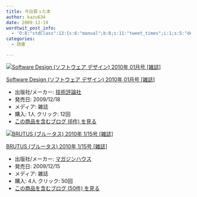 ```yaml
---
title: 今日買った本
author: kazu634
date: 2009-12-19
wordtwit_post_info:
  - 'O:8:"stdClass":13:{s:6:"manual";b:0;s:11:"tweet_times";i:1;s:5:"delay";i:0;s:7:"enabled";i:1;s:10:"separation";s:2:"60";s:7:"version";s:3:"3.7";s:14:"tweet_template";b:0;s:6:"status";i:2;s:6:"result";a:0:{}s:13:"tweet_counter";i:2;s:13:"tweet_log_ids";a:1:{i:0;i:4989;}s:9:"hash_tags";a:0:{}s:8:"accounts";a:1:{i:0;s:7:"kazu634";}}'
categories:
  - 読書

---
```

<div class="section">
<div class="hatena-asin-detail">
<a href="http://www.amazon.co.jp/dp/B002YJ005U/?tag=hatena_st1-22&ascsubtag=d-7ibv" onclick="__gaTracker('send', 'event', 'outbound-article', 'http://www.amazon.co.jp/dp/B002YJ005U/?tag=hatena_st1-22&ascsubtag=d-7ibv', '');"><img src="https://images-na.ssl-images-amazon.com/images/I/51tygaEdlqL._SL160_.jpg" class="hatena-asin-detail-image" alt="Software Design (ソフトウェア デザイン) 2010年 01月号 [雑誌]" title="Software Design (ソフトウェア デザイン) 2010年 01月号 [雑誌]" /></a></p> 
    
<div class="hatena-asin-detail-info">
<p class="hatena-asin-detail-title">
<a href="http://www.amazon.co.jp/dp/B002YJ005U/?tag=hatena_st1-22&ascsubtag=d-7ibv" onclick="__gaTracker('send', 'event', 'outbound-article', 'http://www.amazon.co.jp/dp/B002YJ005U/?tag=hatena_st1-22&ascsubtag=d-7ibv', 'Software Design (ソフトウェア デザイン) 2010年 01月号 [雑誌]');">Software Design (ソフトウェア デザイン) 2010年 01月号 [雑誌]</a>
</p>
      
<ul>
<li>
<span class="hatena-asin-detail-label">出版社/メーカー:</span> <a href="http://d.hatena.ne.jp/keyword/%B5%BB%BD%D1%C9%BE%CF%C0%BC%D2" onclick="__gaTracker('send', 'event', 'outbound-article', 'http://d.hatena.ne.jp/keyword/%B5%BB%BD%D1%C9%BE%CF%C0%BC%D2', '技術評論社');" class="keyword">技術評論社</a>
</li>
<li>
<span class="hatena-asin-detail-label">発売日:</span> 2009/12/18
</li>
<li>
<span class="hatena-asin-detail-label">メディア:</span> 雑誌
</li>
<li>
<span class="hatena-asin-detail-label">購入</span>: 1人 <span class="hatena-asin-detail-label">クリック</span>: 12回
</li>
<li>
<a href="http://d.hatena.ne.jp/asin/B002YJ005U" onclick="__gaTracker('send', 'event', 'outbound-article', 'http://d.hatena.ne.jp/asin/B002YJ005U', 'この商品を含むブログ (6件) を見る');" target="_blank">この商品を含むブログ (6件) を見る</a>
</li>
</ul>
</div>
    
<div class="hatena-asin-detail-foot">
</div>
</div>
  
<div class="hatena-asin-detail">
<a href="http://www.amazon.co.jp/dp/B002Z8WC74/?tag=hatena_st1-22&ascsubtag=d-7ibv" onclick="__gaTracker('send', 'event', 'outbound-article', 'http://www.amazon.co.jp/dp/B002Z8WC74/?tag=hatena_st1-22&ascsubtag=d-7ibv', '');"><img src="https://images-na.ssl-images-amazon.com/images/I/51PdLSobPEL._SL160_.jpg" class="hatena-asin-detail-image" alt="BRUTUS (ブルータス) 2010年 1/15号 [雑誌]" title="BRUTUS (ブルータス) 2010年 1/15号 [雑誌]" /></a></p> 
    
<div class="hatena-asin-detail-info">
<p class="hatena-asin-detail-title">
<a href="http://www.amazon.co.jp/dp/B002Z8WC74/?tag=hatena_st1-22&ascsubtag=d-7ibv" onclick="__gaTracker('send', 'event', 'outbound-article', 'http://www.amazon.co.jp/dp/B002Z8WC74/?tag=hatena_st1-22&ascsubtag=d-7ibv', 'BRUTUS (ブルータス) 2010年 1/15号 [雑誌]');">BRUTUS (ブルータス) 2010年 1/15号 [雑誌]</a>
</p>
      
<ul>
<li>
<span class="hatena-asin-detail-label">出版社/メーカー:</span> <a href="http://d.hatena.ne.jp/keyword/%A5%DE%A5%AC%A5%B8%A5%F3%A5%CF%A5%A6%A5%B9" onclick="__gaTracker('send', 'event', 'outbound-article', 'http://d.hatena.ne.jp/keyword/%A5%DE%A5%AC%A5%B8%A5%F3%A5%CF%A5%A6%A5%B9', 'マガジンハウス');" class="keyword">マガジンハウス</a>
</li>
<li>
<span class="hatena-asin-detail-label">発売日:</span> 2009/12/15
</li>
<li>
<span class="hatena-asin-detail-label">メディア:</span> 雑誌
</li>
<li>
<span class="hatena-asin-detail-label">購入</span>: 4人 <span class="hatena-asin-detail-label">クリック</span>: 50回
</li>
<li>
<a href="http://d.hatena.ne.jp/asin/B002Z8WC74" onclick="__gaTracker('send', 'event', 'outbound-article', 'http://d.hatena.ne.jp/asin/B002Z8WC74', 'この商品を含むブログ (50件) を見る');" target="_blank">この商品を含むブログ (50件) を見る</a>
</li>
</ul>
</div>
    
<div class="hatena-asin-detail-foot">
</div>
</div>
</div>
